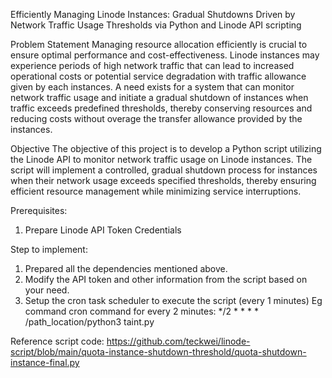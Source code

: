 Efficiently Managing Linode Instances: Gradual Shutdowns Driven by Network Traffic Usage Thresholds via Python and Linode API scripting


Problem Statement
Managing resource allocation efficiently is crucial to ensure optimal performance and cost-effectiveness. Linode instances may experience periods of high network traffic that can lead to increased operational costs or potential service degradation with traffic allowance given by each instances. A need exists for a system that can monitor network traffic usage and initiate a gradual shutdown of instances when traffic exceeds predefined thresholds, thereby conserving resources and reducing costs without overage the transfer allowance provided by the instances.

Objective
The objective of this project is to develop a Python script utilizing the Linode API to monitor network traffic usage on Linode instances. The script will implement a controlled, gradual shutdown process for instances when their network usage exceeds specified thresholds, thereby ensuring efficient resource management while minimizing service interruptions.

Prerequisites:
1. Prepare Linode API Token Credentials 

Step to implement:
1. Prepared all the dependencies mentioned above.
2. Modify the API token and other information from the script based on your need.
3. Setup the cron task scheduler to execute the script (every 1 minutes)
    Eg command cron command for every 2 minutes: */2 * * * * /path_location/python3 taint.py

Reference script code: 
https://github.com/teckwei/linode-script/blob/main/quota-instance-shutdown-threshold/quota-shutdown-instance-final.py

